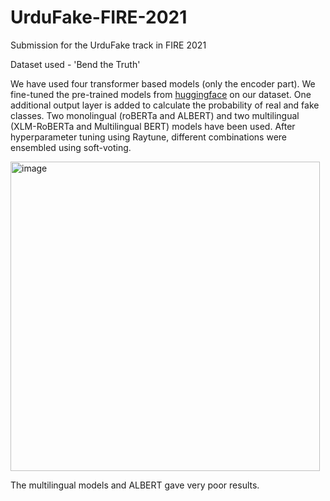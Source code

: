 # UrduFake-FIRE-2021

Submission for the UrduFake track in FIRE 2021

Dataset used - 'Bend the Truth'

We have used four transformer based models (only the encoder part). We fine-tuned the pre-trained models from [huggingface]([url](https://huggingface.co/)) on our dataset. One additional output layer is added to calculate the probability of real and fake classes. Two monolingual (roBERTa and ALBERT) and two multilingual (XLM-RoBERTa and Multilingual BERT) models have been used. After hyperparameter tuning using Raytune, different combinations were ensembled using soft-voting. 


<img width="495" alt="image" src="https://user-images.githubusercontent.com/54231666/170870783-70cc6f18-34db-4840-9314-88022761e44a.png">

The multilingual models and ALBERT gave very poor results. 
